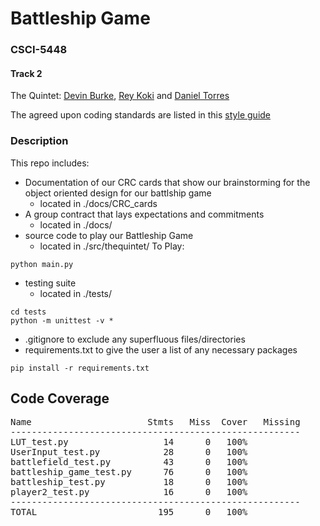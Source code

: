 # Battleship Game
### CSCI-5448
#### Track 2

The Quintet: [Devin Burke](https://github.com/mrburke00), [Rey Koki](https://github.com/reykoki) and [Daniel Torres](https://github.com/danieltorres17)

The agreed upon coding standards are listed in this [style guide](https://google.github.io/styleguide/pyguide.html)

### Description

This repo includes:

- Documentation of our CRC cards that show our brainstorming for the object oriented design for our battlship game
    - located in ./docs/CRC_cards
- A group contract that lays expectations and commitments
    - located in ./docs/
- source code to play our Battleship Game 
    - located in ./src/thequintet/
To Play:


```
python main.py
```

- testing suite
    - located in ./tests/


```
cd tests
python -m unittest -v *
```

- .gitignore to exclude any superfluous files/directories
- requirements.txt to give the user a list of any necessary packages

```
pip install -r requirements.txt
```

## Code Coverage

<pre>
Name                      Stmts   Miss  Cover   Missing
-------------------------------------------------------
LUT_test.py                  14      0   100%
UserInput_test.py            28      0   100%
battlefield_test.py          43      0   100%
battleship_game_test.py      76      0   100%
battleship_test.py           18      0   100%
player2_test.py              16      0   100%
-------------------------------------------------------
TOTAL                       195      0   100%
</pre>





